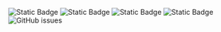![Static Badge](https://img.shields.io/badge/blacklists-60-000000) ![Static Badge](https://img.shields.io/badge/blacklisted-2779110-cc0000) ![Static Badge](https://img.shields.io/badge/whitelisted-2242-00CC00) ![Static Badge](https://img.shields.io/badge/streaming_blacklist-28106-000000) ![GitHub issues](https://img.shields.io/github/issues/fabriziosalmi/blacklists)
